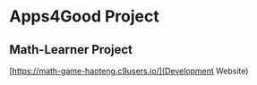 # Apps4Good Project

## Math-Learner Project

[https://math-game-haoteng.c9users.io/](Development Website)